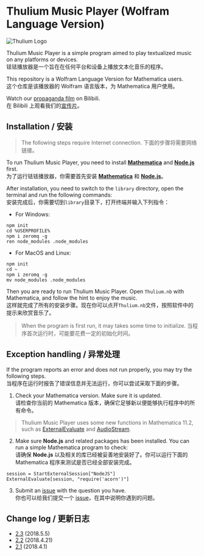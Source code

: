 # Thulium Music Player (Wolfram Language Version)

![Thulium Logo](https://github.com/obstudio/ThuliumMusicPlayer-WL/blob/master/docs/logo.svg)

Thulium Music Player is a simple program aimed to play textualized music on any platforms or devices.    
铥铥播放器是一个旨在在任何平台和设备上播放文本化音乐的程序。

This repository is a Wolfram Language Version for Mathematica users.    
这个仓库是该播放器的 Wolfram 语言版本，为 Mathematica 用户使用。

Watch our [propaganda film](https://www.bilibili.com/video/av22536013) on Bilibili.    
在 Bilibili 上观看我们的[宣传片](https://www.bilibili.com/video/av22536013)。

## Installation / 安装

> The following steps require Internet connection. 
> 下面的步骤将需要网络链接。

To run Thulium Music Player, you need to install **[Mathematica](http://www.wolfram.com/mathematica/)** and **[Node.js](https://nodejs.org/)** first.    
为了运行铥铥播放器，你需要首先安装 **[Mathematica](http://www.wolfram.com/mathematica/)** 和 **[Node.js](https://nodejs.org/)**。

After installation, you need to switch to the `library` directory, open the terminal and run the following commands:    
安装完成后，你需要切到`library`目录下，打开终端并输入下列指令：

+ For Windows:

```Command
npm init
cd %USERPROFILE%
npm i zeromq -g
ren node_modules .node_modules
```

+ For MacOS and Linux:

```Command
npm init
cd ~
npm i zeromq -g
mv node_modules .node_modules
```

Then you are ready to run Thulium Music Player. Open `Thulium.nb` with Mathematica, and follow the hint to enjoy the music.    
这样就完成了所有的安装步骤。现在你可以点开`Thulium.nb`文件，按照软件中的提示来欣赏音乐了。

> When the program is first run, it may takes some time to initialize. 
> 当程序首次运行时，可能要花费一定的初始化时间。

## Exception handling / 异常处理

If the program reports an error and does not run properly, you may try the following steps.    
当程序在运行时报告了错误信息并无法运行，你可以尝试采取下面的步骤。

1. Check your Mathematica version. Make sure it is updated.    
请检查你当前的 Mathematica 版本，确保它足够新以便能够执行程序中的所有命令。

> Thulium Music Player uses some new functions in Mathematica 11.2, such as [ExternalEvaluate](http://reference.wolfram.com/language/ref/ExternalEvaluate.html) and [AudioStream](http://reference.wolfram.com/language/ref/AudioStream.html).

2. Make sure **Node.js** and related packages has been installed. You can run a simple Mathematica program to check:    
请确保 **Node.js** 以及相关的库已经被妥善地安装好了。你可以运行下面的 Mathematica 程序来测试是否已经全部安装完成。

```Mathemetica
session = StartExternalSession["NodeJS"]
ExternalEvaluate[session, "require('acorn')"]
```

3. Submit an [issue](https://github.com/obstudio/ThuliumMusic-WL/issues) with the question you have.    
你也可以给我们提交一个 [issue](https://github.com/obstudio/ThuliumMusic-WL/issues)，在其中说明你遇到的问题。

## Change log / 更新日志

- [2.3](https://github.com/obstudio/ThuliumMusicPlayer-WL/blob/master/changes/2.3.md) (2018.5.5)
- [2.2](https://github.com/obstudio/ThuliumMusicPlayer-WL/blob/master/changes/2.2.md) (2018.4.21)
- [2.1](https://github.com/obstudio/ThuliumMusicPlayer-WL/blob/master/changes/2.1.md) (2018.4.1)

